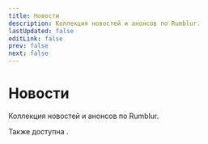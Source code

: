 ```yaml
---
title: Новости
description: Коллекция новостей и анонсов по Rumblur.
lastUpdated: false
editLink: false
prev: false
next: false
---
```


<script setup>
import News from "@theme/components/News.vue";
import RssLink from "@theme/components/RssLink.vue";
</script>

# Новости

Коллекция новостей и анонсов по Rumblur.

Также доступна <RssLink />.

<News />